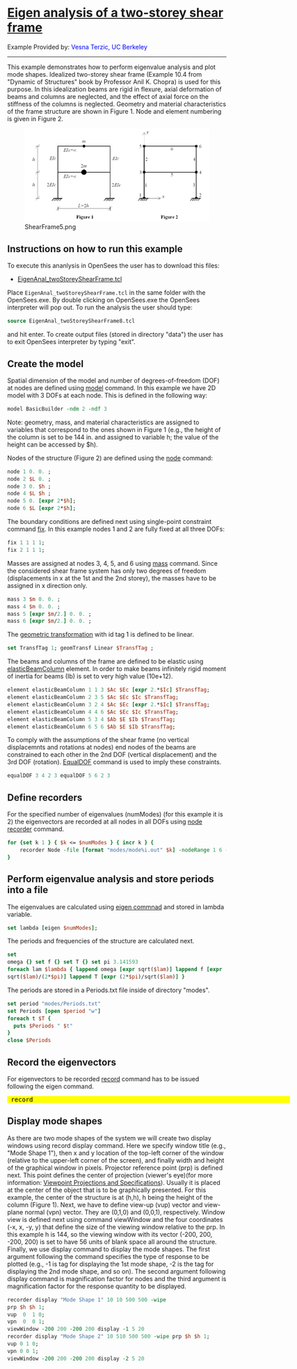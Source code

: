 # [Eigen analysis of a two-storey shear frame](https://opensees.berkeley.edu/wiki/index.php/Eigen_analysis_of_a_two-story_shear_frame)

Example Provided by: <span style="color:blue"> Vesna Terzic, UC Berkeley</span>

<hr />

This example demonstrates how to perform eigenvalue analysis and plot
mode shapes. Idealized two-storey shear frame (Example 10.4 from
"Dynamic of Structures" book by Professor Anil K. Chopra) is used for
this purpose. In this idealization beams are rigid in flexure, axial
deformation of beams and columns are neglected, and the effect of axial
force on the stiffness of the columns is neglected. Geometry and
material characteristics of the frame structure are shown in Figure 1.
Node and element numbering is given in Figure 2.

<figure>
  <img src="./ShearFrame5.png" />
  <figcaption aria-hidden="true">ShearFrame5.png</figcaption>
</figure>

## Instructions on how to run this example

To execute this ananlysis in OpenSees the user has to download this
files:
<ul>
<li><a href="./EigenAnal_twoStoreyShearFrame8.tcl">EigenAnal_twoStoreyShearFrame.tcl</a></li>
</ul>

Place `EigenAnal_twoStoreyShearFrame.tcl` in the same folder with the
OpenSees.exe. By double clicking on OpenSees.exe the OpenSees
interpreter will pop out. To run the analysis the user should type:

```tcl
source EigenAnal_twoStoreyShearFrame8.tcl
```
and hit enter. To create output files (stored in directory "data") 
the user has to exit OpenSees interpreter by typing "exit".

<h2 id="create_the_model">Create the model</h2>

Spatial dimension of the model and number of degrees-of-freedom (DOF)
at nodes are defined using <a href="model_command">model</a> command. In this example we have 2D model
with 3 DOFs at each node. This is defined in the following way:

```tcl
model BasicBuilder -ndm 2 -ndf 3
```

Note: geometry, mass, and material characteristics are assigned to
variables that correspond to the ones shown in Figure 1 (e.g., the
height of the column is set to be 144 in. and assigned to variable h;
the value of the height can be accessed by $h).

Nodes of the structure (Figure 2) are defined using the <a
href="node_command" title="wikilink">node</a> command: 

```tcl
node 1 0. 0. ;
node 2 $L 0. ;
node 3 0. $h ;
node 4 $L $h ;
node 5 0. [expr 2*$h];
node 6 $L [expr 2*$h];
```

The boundary conditions are defined next using single-point
constraint command <a href="fix_command" title="wikilink">fix</a>. In
this example nodes 1 and 2 are fully fixed at all three DOFs:

```tcl
fix 1 1 1 1; 
fix 2 1 1 1; 
```

Masses are assigned at nodes 3, 4, 5, and 6 using <a
href="Mass_Command" title="wikilink">mass</a> command. Since the
considered shear frame system has only two degrees of freedom
(displacements in x at the 1st and the 2nd storey), the masses have to
be assigned in x direction only.

```tcl
mass 3 $m 0. 0. ; 
mass 4 $m 0. 0. ; 
mass 5 [expr $m/2.] 0. 0. ; 
mass 6 [expr $m/2.] 0. 0. ;
```

The <a href="Geometric_Transformation_Command">geometric transformation</a> with id tag 1 is defined
to be linear.

```tcl
set TransfTag 1; geomTransf Linear $TransfTag ; 
```

The beams and columns of the frame are defined to be elastic using <a
href="Elastic_Beam_Column_Element">elasticBeamColumn</a> element. In order to make beams
infinitely rigid moment of inertia for beams (Ib) is set to very high
value (10e+12).

```tcl
element elasticBeamColumn 1 1 3 $Ac $Ec [expr 2.*$Ic] $TransfTag; 
element elasticBeamColumn 2 3 5 $Ac $Ec $Ic $TransfTag; 
element elasticBeamColumn 3 2 4 $Ac $Ec [expr 2.*$Ic] $TransfTag; 
element elasticBeamColumn 4 4 6 $Ac $Ec $Ic $TransfTag; 
element elasticBeamColumn 5 3 4 $Ab $E $Ib $TransfTag;
element elasticBeamColumn 6 5 6 $Ab $E $Ib $TransfTag; 
```

To comply with the assumptions of the shear frame (no vertical
displacemnts and rotations at nodes) end nodes of the beams are
constrained to each other in the 2nd DOF (vertical displacement) and the
3rd DOF (rotation). <a href="EqualDOF_command">EqualDOF</a> command is used to imply these
constraints.

```tcl
equalDOF 3 4 2 3 equalDOF 5 6 2 3
```

<h2 id="define_recorders">Define recorders</h2>

For the specified number of eigenvalues (numModes) (for this example
it is 2) the eigenvectors are recorded at all nodes in all DOFs using <a
href="Node_Recorder" title="wikilink"> node recorder</a> command.

```tcl
for {set k 1 } { $k <= $numModes } { incr k } {
    recorder Node -file [format "modes/mode%i.out" $k] -nodeRange 1 6 -dof 1 2 3 "eigen $k" 
}
```

<h2
id="perform_eigenvalue_analysis_and_store_periods_into_a_file">Perform
eigenvalue analysis and store periods into a file</h2>

The eigenvalues are calculated using <a href="Eigen_Command">eigen commnad</a> and stored in lambda variable.

```tcl
set lambda [eigen $numModes];
```

The periods and frequencies of the structure are calculated next.

```tcl
set
omega {} set f {} set T {} set pi 3.141593
foreach lam $lambda { lappend omega [expr sqrt($lam)] lappend f [expr
sqrt($lam)/(2*$pi)] lappend T [expr (2*$pi)/sqrt($lam)] }
```


The periods are stored in a Periods.txt file inside of directory
"modes".

```tcl
set period "modes/Periods.txt" 
set Periods [open $period "w"] 
foreach t $T {
  puts $Periods " $t" 
} 
close $Periods 
```

<h2 id="record_the_eigenvectors">Record the eigenvectors</h2>

For eigenvectors to be recorded <a href="Record_Command"> record</a> command has to be issued following the
eigen command.
<pre style="background:yellow;color:black;width:650px"> record</pre>

<h2 id="display_mode_shapes">Display mode shapes</h2>

As there are two mode shapes of the system we will create two display
windows using record display command. Here we specify window title
(e.g., "Mode Shape 1"), then x and y location of the top-left corner of
the window (relative to the upper-left corner of the screen), and
finally width and height of the graphical window in pixels. Projector
reference point (prp) is defined next. This point defines the center of
projection (viewer's eye)(for more information: <a
href="http://www.cs.uic.edu/~jbell/CourseNotes/ComputerGraphics/Projections_Viewpoints.html">Viewpoint
Projections and Specifications</a>). Usually it is placed at the center
of the object that is to be graphically presented. For this example, the
center of the structure is at (h,h), h being the height of the column
(Figure 1). Next, we have to define view-up (vup) vector and view-plane
normal (vpn) vector. They are (0,1,0) and (0,0,1), respectively. Window
view is defined next using command viewWindow and the four coordinates
(-x, x, -y, y) that define the size of the viewing window relative to
the prp. In this example h is 144, so the viewing window with its vector
(-200, 200, -200, 200) is set to have 56 units of blank space all around
the structure. Finally, we use display command to display the mode
shapes. The first argument following the command specifies the type of
response to be plotted (e.g., -1 is tag for displaying the 1st mode
shape, -2 is the tag for displaying the 2nd mode shape, and so on). The
second argument following display command is magnification factor for
nodes and the third argument is magnification factor for the response
quantity to be displayed.

```tcl
recorder display "Mode Shape 1" 10 10 500 500 -wipe 
prp $h $h 1;
vup  0  1 0;
vpn  0  0 1;
viewWindow -200 200 -200 200 display -1 5 20
recorder display "Mode Shape 2" 10 510 500 500 -wipe prp $h $h 1;
vup 0 1 0;
vpn 0 0 1;
viewWindow -200 200 -200 200 display -2 5 20
```

